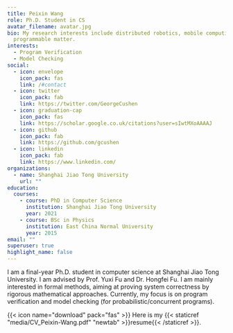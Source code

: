 ```yaml
---
title: Peixin Wang
role: Ph.D. Student in CS
avatar_filename: avatar.jpg
bio: My research interests include distributed robotics, mobile computing and
  programmable matter.
interests:
  - Program Verification
  - Model Checking
social:
  - icon: envelope
    icon_pack: fas
    link: /#contact
  - icon: twitter
    icon_pack: fab
    link: https://twitter.com/GeorgeCushen
  - icon: graduation-cap
    icon_pack: fas
    link: https://scholar.google.co.uk/citations?user=sIwtMXoAAAAJ
  - icon: github
    icon_pack: fab
    link: https://github.com/gcushen
  - icon: linkedin
    icon_pack: fab
    link: https://www.linkedin.com/
organizations:
  - name: Shanghai Jiao Tong University
    url: ""
education:
  courses:
    - course: PhD in Computer Science
      institution: Shanghai Jiao Tong University
      year: 2021
    - course: BSc in Physics
      institution: East China Normal University
      year: 2015
email: ""
superuser: true
highlight_name: false
---
```

I am a final-year Ph.D. student in computer science at Shanghai Jiao Tong University. I am advised by Prof. Yuxi Fu and Dr. Hongfei Fu. I am mainly interested in formal methods, aiming at proving system correctness by rigorous mathematical approaches.   Currently, my focus is on program verification and model checking (for probabilistic/concurrent programs).

{{< icon name="download" pack="fas" >}} Here is my {{< staticref "media/CV_Peixin-Wang.pdf" "newtab" >}}resume{{< /staticref >}}.